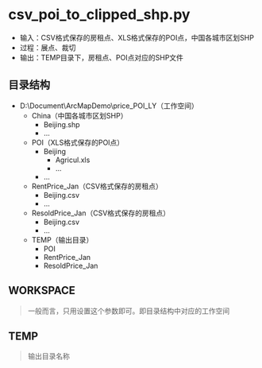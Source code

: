 # csv_poi_to_clipped_shp.py
- 输入：CSV格式保存的房租点、XLS格式保存的POI点，中国各城市区划SHP
- 过程：展点、裁切
- 输出：TEMP目录下，房租点、POI点对应的SHP文件

## 目录结构
- D:\Document\ArcMapDemo\price_POI_LY（工作空间）
    - China（中国各城市区划SHP）
        - Beijing.shp
        - ...
    - POI（XLS格式保存的POI点）
        - Beijing
            - Agricul.xls
            - ...
        - ...
    - RentPrice_Jan（CSV格式保存的房租点）
        - Beijing.csv
        - ...
    - ResoldPrice_Jan（CSV格式保存的房租点）
        - Beijing.csv
        - ...
    - TEMP（输出目录）
        - POI
        - RentPrice_Jan
        - ResoldPrice_Jan

## WORKSPACE
> 一般而言，只用设置这个参数即可。即目录结构中对应的工作空间

## TEMP
> 输出目录名称